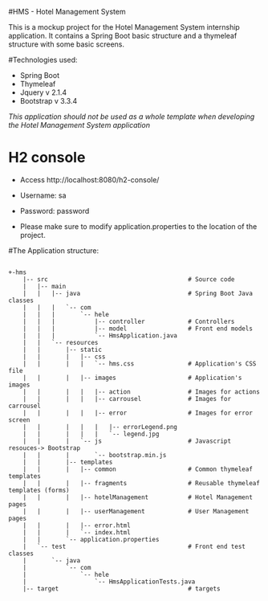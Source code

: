 #HMS - Hotel Management System

This is a mockup project for the Hotel Management System internship application. It contains a Spring Boot basic structure and a thymeleaf structure with some basic screens.


#Technologies used:
* Spring Boot
* Thymeleaf 
* Jquery  v 2.1.4
* Bootstrap v 3.3.4

_This application should not be used as a whole template when developing the Hotel Management System application_

# H2 console
* Access http://localhost:8080/h2-console/
* Username: sa
* Password: password

* Please make sure to modify application.properties to the location of the project.


#The Application structure:
```

+-hms
    |-- src                                       # Source code
    |   |-- main
    |   |   |-- java                              # Spring Boot Java classes
    |   |   |   `-- com
    |   |   |       `-- hele
    |   |   |           |-- controller            # Controllers
    |   |   |           |-- model                 # Front end models
    |   |   |           `-- HmsApplication.java
    |   |   `-- resources
    |   |       |-- static
    |   |       |   |-- css                      
    |   |       |   |   `-- hms.css               # Application's CSS file
    |   |       |   |-- images                    # Application's images
    |   |       |   |   |-- action                # Images for actions
    |   |       |   |   |-- carrousel             # Images for carrousel
    |   |       |   |   |-- error                 # Images for error screen
    |   |       |   |   |   |-- errorLegend.png
    |   |       |   |   |   `-- legend.jpg
    |   |       |   `-- js                        # Javascript resouces-> Bootstrap
    |   |       |       `-- bootstrap.min.js
    |   |       |-- templates
    |   |       |   |-- common                    # Common thymeleaf templates
    |   |       |   |-- fragments                 # Reusable thymeleaf templates (forms)
    |   |       |   |-- hotelManagement           # Hotel Management pages
    |   |       |   |-- userManagement            # User Management pages
    |   |       |   |-- error.html
    |   |       |   `-- index.html     
    |   |       `-- application.properties
    |   `-- test                                  # Front end test classes
    |       `-- java
    |           `-- com
    |               `-- hele
    |                   `-- HmsApplicationTests.java
    |-- target                                    # targets

```